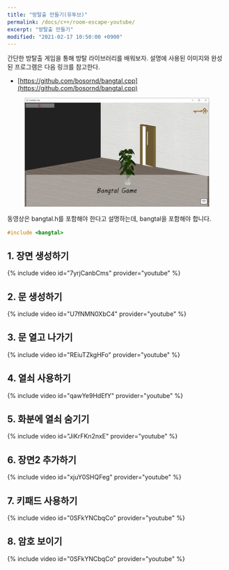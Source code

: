 ```yaml
---
title: "방탈출 만들기(유투브)"
permalink: /docs/c++/room-escape-youtube/
excerpt: "방탈출 만들기"
modified: "2021-02-17 10:50:00 +0900"
---
```

간단한 방탈출 게임을 통해 방탈 라이브러리를 배워보자.
설명에 사용된 이미지와 완성된 프로그램은 다음 링크를 참고한다.
- [https://github.com/bosornd/bangtal.cpp](https://github.com/bosornd/bangtal.cpp)

<figure>
  <img src="/assets/images/room_escape.png" alt="방탈출">
</figure>

동영상은 bangtal.h를 포함해야 한다고 설명하는데, bangtal을 포함해야 합니다.
```c++
#include <bangtal>
```

## 1. 장면 생성하기
{% include video id="7yrjCanbCms" provider="youtube" %}

## 2. 문 생성하기
{% include video id="U7fNMN0XbC4" provider="youtube" %}

## 3. 문 열고 나가기
{% include video id="REiuTZkgHFo" provider="youtube" %}

## 4. 열쇠 사용하기
{% include video id="qawYe9HdEfY" provider="youtube" %}

## 5. 화분에 열쇠 숨기기
{% include video id="JiKrFKn2nxE" provider="youtube" %}

## 6. 장면2 추가하기
{% include video id="xjuY0SHQFeg" provider="youtube" %}

## 7. 키패드 사용하기
{% include video id="0SFkYNCbqCo" provider="youtube" %}

## 8. 암호 보이기
{% include video id="0SFkYNCbqCo" provider="youtube" %}
